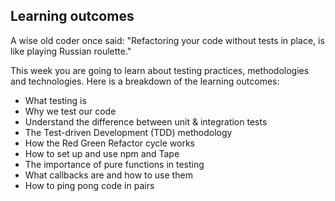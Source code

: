 ## Learning outcomes

A wise old coder once said: "Refactoring your code without tests in place, is like playing Russian roulette." <br>

This week you are going to learn about testing practices, methodologies and technologies. Here is a breakdown of the learning outcomes:

- What testing is
- Why we test our code
- Understand the difference between unit & integration tests
- The Test-driven Development (TDD) methodology
- How the Red Green Refactor cycle works
- How to set up and use npm and Tape
- The importance of pure functions in testing
- What callbacks are and how to use them
- How to ping pong code in pairs
